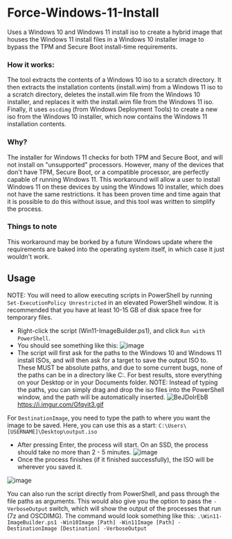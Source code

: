 # Force-Windows-11-Install
Uses a Windows 10 and Windows 11 install iso to create a hybrid image that houses the Windows 11 install files in a Windows 10 installer image to bypass the TPM and Secure Boot install-time requirements.

### How it works:
The tool extracts the contents of a Windows 10 iso to a scratch directory. It then extracts the installation contents (install.wim) from a Windows 11 iso to a scratch directory, deletes the install.wim file from the Windows 10 installer, and replaces it with the install.wim file from the Windows 11 iso. Finally, it uses `oscdimg` (from Windows Deployment Tools) to create a new iso from the Windows 10 installer, which now contains the Windows 11 installation contents.

### Why?
The installer for Windows 11 checks for both TPM and Secure Boot, and will not install on "unsupported" processors. However, many of the devices that don't have TPM, Secure Boot, or a compatible processor, are perfectly capable of running Windows 11. This workaround will allow a user to install Windows 11 on these devices by using the Windows 10 installer, which does not have the same restrictions. It has been proven time and time again that it is possible to do this without issue, and this tool was written to simplify the process.

### Things to note
This workaround may be borked by a future Windows update where the requirements are baked into the operating system itself, in which case it just wouldn't work.

## Usage
NOTE: You will need to allow executing scripts in PowerShell by running `Set-ExecutionPolicy Unrestricted` in an elevated PowerShell window.
It is recommended that you have at least 10-15 GB of disk space free for temporary files.

- Right-click the script (Win11-ImageBuilder.ps1), and click `Run with PowerShell`.
- You should see something like this:
![image](https://user-images.githubusercontent.com/28277730/124337360-26e08300-db70-11eb-9f09-6f7ef011810e.png)
- The script will first ask for the paths to the Windows 10 and Windows 11 install ISOs, and will then ask for a target to save the output ISO to. These MUST be absolute paths, and due to some current bugs, none of the paths can be in a directory like C:\. For best results, store everything on your Desktop or in your Documents folder.
  NOTE: Instead of typing the paths, you can simply drag and drop the iso files into the PowerShell window, and the path will be automatically inserted.
  ![BeJDoIrEbB](https://user-images.githubusercontent.com/28277730/124337775-47a9d800-db72-11eb-95d8-5bc1e77b1a06.gif)
  https://i.imgur.com/Gfqvit3.gif

For `DestinationImage`, you need to type the path to where you want the image to be saved. Here, you can use this as a start: `C:\Users\[USERNAME]\Desktop\output.iso`
- After pressing Enter, the process will start. On an SSD, the process should take no more than 2 - 5 minutes.
![image](https://user-images.githubusercontent.com/28277730/124337849-b4bd6d80-db72-11eb-86dd-077971e8b2f3.png)
- Once the process finishes (if it finished successfully), the ISO will be wherever you saved it.

![image](https://user-images.githubusercontent.com/28277730/124337888-e6363900-db72-11eb-9c2e-9903886d9af6.png)

You can also run the script directly from PowerShell, and pass through the file paths as arguments. This would also give you the option to pass the `-VerboseOutput` switch, which will show the output of the processes that run (7z and OSCDIMG). The command would look something like this:
`.\Win11-ImageBuilder.ps1 -Win10Image [Path] -Win11Image [Path] -DestinationImage [Destination] -VerboseOutput`
